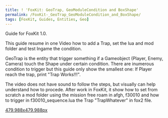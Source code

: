 ```yaml
---
title: ! 'FoxKit: GeoTrap, GeoModuleCondition and BoxShape'
permalink: /FoxKit-_GeoTrap_GeoModuleCondition_and_BoxShape/
tags: [FoxKit, Guides, Entities, Geo]
---
```


Guide for FoxKit 1.0.

This guide resume in one Video how to add a Trap, set the lua and mod
folder and test Ingame the condition.

GeoTrap is the entity that trigger something if a Gameobject (Player,
Enemy, Camera) touch the Shape under certain condition. There are
inumerous condition to trigger but this guide only show the smallest
one: If Player reach the trap, print "Trap Works\!\!\!".

The video does not have sound to follow the steps, but visually can help
understand how to procede. After work in FoxKit, it show how to set from
scratch a mod folder using the mission free roam in afgh, f30010 and how
to trigger in f30010_sequence.lua the Trap "TrapWhatever" in fox2 file.

[479.988x479.988px](/File:GeoTrap_GeoModuleCondition_and_BoxShape "wikilink")